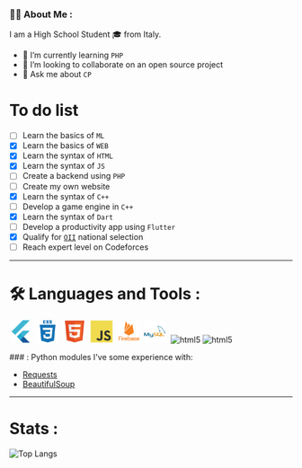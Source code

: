 ### :man_technologist: About Me :
I am a High School Student 🎓 from Italy.
- 🌱 I’m currently learning `PHP`
- 👯 I’m looking to collaborate on an open source project
- 💬 Ask me about `CP`

# To do list
- [ ] Learn the basics of `ML`
- [x] Learn the basics of `WEB`
- [x] Learn the syntax of `HTML`
- [x] Learn the syntax of `JS`
- [ ] Create a backend using `PHP`
- [ ] Create my own website
- [x] Learn the syntax of `C++`
- [ ] Develop a game engine in `C++`
- [x] Learn the syntax of `Dart`
- [ ] Develop a productivity app using `Flutter`
- [x] Qualify for [`OII`](https://www.olimpiadi-informatica.it/) national selection
- [ ] Reach expert level on Codeforces

---

# :hammer_and_wrench: Languages and Tools :
<div>
  <img src="https://github.com/devicons/devicon/blob/master/icons/flutter/flutter-original.svg" title="Flutter" alt="Flutter" width="40" height="40"/>&nbsp;
  <img src="https://github.com/devicons/devicon/blob/master/icons/css3/css3-plain-wordmark.svg"  title="CSS3" alt="CSS" width="40" height="40"/>&nbsp;
  <img src="https://github.com/devicons/devicon/blob/master/icons/html5/html5-original.svg" title="HTML5" alt="HTML" width="40" height="40"/>&nbsp;
  <img src="https://github.com/devicons/devicon/blob/master/icons/javascript/javascript-original.svg" title="JavaScript" alt="JavaScript" width="40" height="40"/>&nbsp;
  <img src="https://github.com/devicons/devicon/blob/master/icons/firebase/firebase-plain-wordmark.svg" title="Firebase" alt="Firebase" width="40" height="40"/>&nbsp;
  <img src="https://github.com/devicons/devicon/blob/master/icons/mysql/mysql-original-wordmark.svg" title="MySQL"  alt="MySQL" width="40" height="40"/>&nbsp;
  <img src="https://upload.wikimedia.org/wikipedia/commons/1/19/C_Logo.png" alt="html5" width="40" height="40"/> 
  <img src="https://upload.wikimedia.org/wikipedia/commons/thumb/1/18/ISO_C%2B%2B_Logo.svg/1822px-ISO_C%2B%2B_Logo.svg.png" alt="html5" width="40" height="40"/> 
</div>

### : Python modules I've some experience with:
- [Requests](https://pypi.org/project/requests/)
- [BeautifulSoup](https://pypi.org/project/beautifulsoup4/)

---

# Stats :

![Top Langs](https://github-readme-stats.vercel.app/api/top-langs/?username=iamnotmat&layout=compact&theme=vision-friendly-dark)
